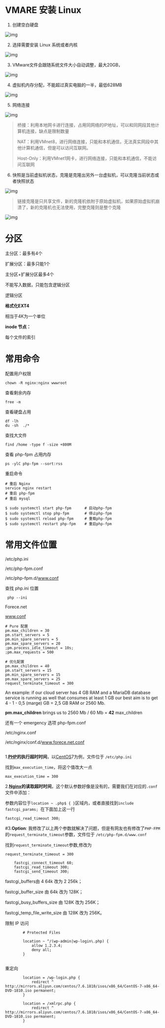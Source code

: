# VMARE 安装 Linux

1. 创建空白硬盘

![img](images/linux/clipboard.png)



2. 选择需要安装 Linux 系统或者内核

![img](images/linux/clipboard-1595698606722.png)



3. VMware文件会跟随系统文件大小自动调整，最大20GB，

![img](images/linux/clipboard-1595698634621.png)

4. 虚拟机内存分配，不能超过真实电脑的一半，最低628MB

![img](images/linux/clipboard-1595698691999.png)



5. 网络连接

![img](images/linux/clipboard-1595698712376.png)



>桥接：利用本地网卡进行连接，占用同网络的IP地址，可以和同网段其他计算机连接，缺点是限制数量
>
>NAT：利用VMnet8，进行网络连接，只能和本机通信，无法真实网段中其他计算机通信，但是可以访问互联网。
>
>Host-Only：利用VMnet1网卡，进行网络连接，只能和本机通信，不能访问互联网



6. 快照是当前虚拟机状态，克隆是克隆出另外一台虚拟机，可以克隆当前状态或者快照状态

![img](images/linux/clipboard-1595698747254.png)



> 链接克隆是只共享文件，新的克隆机依附于原始虚拟机，如果原始虚拟机崩溃了，新的克隆机也无法使用，完整克隆则是整个克隆



![img](images/linux/clipboard-1595698761669.png)





# 分区

主分区：最多有4个

扩展分区：最多只能1个

主分区+扩展分区最多4个

不能写入数据，只能包含逻辑分区

逻辑分区



**格式化EXT4**

相当于4K为一个单位



**inode 节点：**

每个文件的索引







# 常用命令

配置用户权限

~~~shell
chown -R nginx:nginx wwwroot
~~~



查看剩余内存

~~~shell
free -m
~~~



查看硬盘占用

~~~shell
df -lh
du -sh  ./*
~~~



查找大文件

~~~shell
find /home -type f -size +800M
~~~



查看 php-fpm 占用内存

~~~
ps -ylC php-fpm --sort:rss
~~~



重启命令

~~~
# 重启 Nginx
service nginx restart
# 重启 php-fpm
# 重启 mysql
~~~



~~~
$ sudo systemctl start php-fpm      # 启动php-fpm
$ sudo systemctl stop php-fpm       # 停止php-fpm
$ sudo systemctl reload php-fpm     # 重载php-fpm
$ sudo systemctl restart php-fpm    # 重启php-fpm
~~~





# 常用文件位置

/etc/php.ini

/etc/php-fpm.conf

/etc/php-fpm.d/www.conf



查找 php.ini 位置

~~~
 php --ini
~~~





Forece.net

www.conf

~~~
# Pure 配置
pm.max_children = 30
pm.start_servers = 5
pm.min_spare_servers = 5
pm.max_spare_servers = 20
;pm.process_idle_timeout = 10s;
;pm.max_requests = 500

~~~



~~~
# 优化配置
pm.max_children = 40
pm.start_servers = 15
pm.min_spare_servers = 15
pm.max_spare_servers = 25
request_terminate_timeout = 300
~~~



An example: if our cloud server has 4 GB RAM and a MariaDB database service is running as well that consumes at least 1 GB our best aim is to get 4 - 1 - 0,5 (marge) GB = 2,5 GB RAM or 2560 Mb.

**pm.max_children** brings us to 2560 Mb / 60 Mb = **42** max_children



还有一个 emergency 选项 php-fpm.conf



/etc/nginx.conf

/etc/nginx/conf.d/www.forece.net.conf

~~~
~~~



1.**[PHP](https://towait.com/all/php/)的执行超时时间**，以[CentOS](https://towait.com/all/centos/)7为例，文件位于 `/etc/php.ini`

找到`max_execution_time`，将这个值改大一点

```
max_execution_time = 300
```

2.**[Nginx](https://towait.com/all/nginx/)的读取超时时间**，这个默认参数好像是没有的，需要我们在对应的`.conf`文件中添加：

参数内容位于`location ~ .php$ { }`区域内，或者直接找到`include fastcgi_params; `在下面加上这一行

```
fastcgi_read_timeout 300;
```

\#3.**Option**: 我修改了以上两个参数就解决了问题，但是有网友也有修改了`PHP-FPM`的`request_terminate_timeout`参数，文件位于 `/etc/php-fpm.d/www.conf`

找到`request_terminate_timeout`参数,修改为

```
request_terminate_timeout = 300
```





```
	fastcgi_connect_timeout 60;
	fastcgi_read_timeout 300;
	fastcgi_send_timeout 300;
```



fastcgi_buffers由 4 64k 改为 2 256k；

fastcgi_buffer_size 由 64k 改为 128K；

fastcgi_busy_buffers_size 由 128K 改为 256K；

fastcgi_temp_file_write_size 由 128K 改为 256K。





限制 IP 访问

~~~
		# Protected Files
		
		location ~ ^/(wp-admin|wp-login\.php) {
			allow 1.2.3.4;
			deny all;
		}
 
~~~



重定向

~~~
		location = /wp-login.php {
			redirect ^ http://mirrors.aliyun.com/centos/7.6.1810/isos/x86_64/CentOS-7-x86_64-DVD-1810.iso permanent;
		}
		
		location = /xmlrpc.php {
			redirect ^ http://mirrors.aliyun.com/centos/7.6.1810/isos/x86_64/CentOS-7-x86_64-DVD-1810.iso permanent;
		}
~~~

